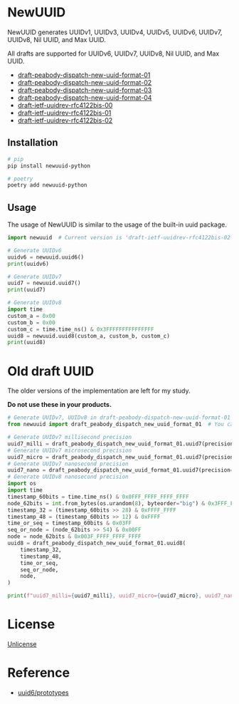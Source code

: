 # NewUUID

NewUUID generates UUIDv1, UUIDv3, UUIDv4, UUIDv5, UUIDv6, UUIDv7, UUIDv8, Nil UUID, and Max UUID.

All drafts are supported for UUIDv6, UUIDv7, UUIDv8, Nil UUID, and Max UUID.

* [draft-peabody-dispatch-new-uuid-format-01](https://datatracker.ietf.org/doc/draft-peabody-dispatch-new-uuid-format/01/)
* [draft-peabody-dispatch-new-uuid-format-02](https://datatracker.ietf.org/doc/draft-peabody-dispatch-new-uuid-format/02/)
* [draft-peabody-dispatch-new-uuid-format-03](https://datatracker.ietf.org/doc/draft-peabody-dispatch-new-uuid-format/03/)
* [draft-peabody-dispatch-new-uuid-format-04](https://datatracker.ietf.org/doc/draft-peabody-dispatch-new-uuid-format/04/)
* [draft-ietf-uuidrev-rfc4122bis-00](https://datatracker.ietf.org/doc/draft-ietf-uuidrev-rfc4122bis/00/)
* [draft-ietf-uuidrev-rfc4122bis-01](https://datatracker.ietf.org/doc/draft-ietf-uuidrev-rfc4122bis/01/)
* [draft-ietf-uuidrev-rfc4122bis-02](https://datatracker.ietf.org/doc/draft-ietf-uuidrev-rfc4122bis/02/)

## Installation

```sh
# pip
pip install newuuid-python

# poetry
poetry add newuuid-python
```

## Usage

The usage of NewUUID is similar to the usage of the built-in uuid package.

```python
import newuuid  # Current version is 'draft-ietf-uuidrev-rfc4122bis-02'

# Generate UUIDv6
uuidv6 = newuuid.uuid6()
print(uuidv6)

# Generate UUIDv7
uuid7 = newuuid.uuid7()
print(uuid7)

# Generate UUIDv8
import time
custom_a = 0x00
custom_b = 0x00
custom_c = time.time_ns() & 0x3FFFFFFFFFFFFFFF
uuid8 = newuuid.uuid8(custom_a, custom_b, custom_c)
print(uuid8)
```

# Old draft UUID

The older versions of the implementation are left for my study.

**Do not use these in your products.**

```python
# Generate UUIDv7, UUIDv8 in draft-peabody-dispatch-new-uuid-format-01
from newuuid import draft_peabody_dispatch_new_uuid_format_01  # You can use draft_peabody_dispatch_new_uuid_format_02, 03, 04 and draft_ietf_uuidrev_rfc4122bis_00, 01, 02.

# Generate UUIDv7 millisecond precision
uuid7_milli = draft_peabody_dispatch_new_uuid_format_01.uuid7(precision="milli")
# Generate UUIDv7 microsecond precision
uuid7_micro = draft_peabody_dispatch_new_uuid_format_01.uuid7(precision="micro")
# Generate UUIDv7 nanosecond precision
uuid7_nano = draft_peabody_dispatch_new_uuid_format_01.uuid7(precision="nano")
# Generate UUIDv8 nanosecond precision
import os
import time
timestamp_60bits = time.time_ns() & 0x0FFF_FFFF_FFFF_FFFF
node_62bits = int.from_bytes(os.urandom(8), byteorder="big") & 0x3FFF_FFFF_FFFF_FFFF
timestamp_32 = (timestamp_60bits >> 28) & 0xFFFF_FFFF
timestamp_48 = (timestamp_60bits >> 12) & 0xFFFF
time_or_seq = timestamp_60bits & 0x03FF
seq_or_node = (node_62bits >> 54) & 0x00FF
node = node_62bits & 0x003F_FFFF_FFFF_FFFF
uuid8 = draft_peabody_dispatch_new_uuid_format_01.uuid8(
    timestamp_32,
    timestamp_48,
    time_or_seq,
    seq_or_node,
    node,
)

print(f"uuid7_milli={uuid7_milli}, uuid7_micro={uuid7_micro}, uuid7_nano={uuid7_nano}, uuid8={uuid8}")
```

# License

[Unlicense](./LICENSE)


# Reference

* [uuid6/prototypes](https://github.com/uuid6/prototypes)
